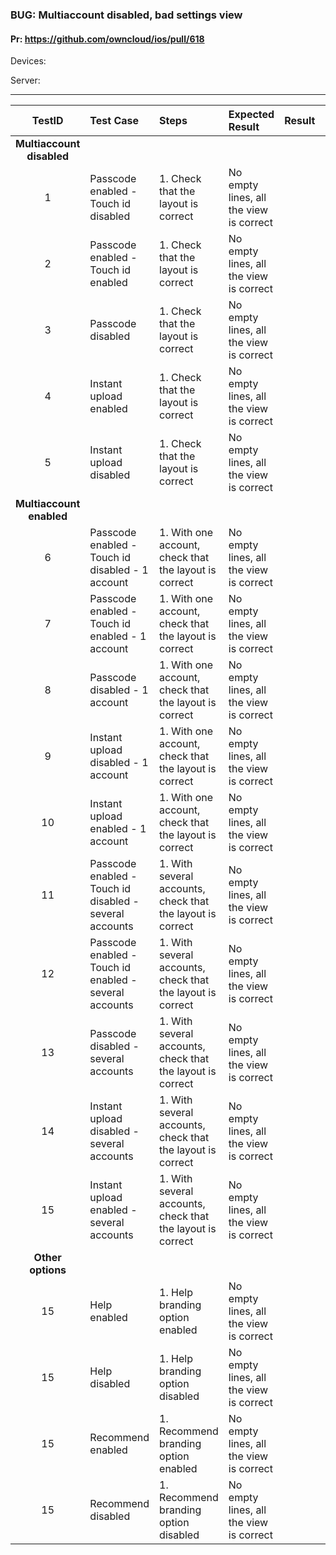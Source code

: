 ###  BUG: Multiaccount disabled, bad settings view

#### Pr: https://github.com/owncloud/ios/pull/618 

Devices:

Server:

---

 
| TestID | Test Case | Steps | Expected Result | Result | Related Comment |
| :-----:| :-------- | :-----| :-------------- | :----: | :-------------- |
|**Multiaccount disabled**||||||
| 1 | Passcode enabled - Touch id disabled | 1. Check that the layout is correct     | No empty lines, all the view is correct |  |
| 2 | Passcode enabled - Touch id enabled | 1. Check that the layout is correct     | No empty lines, all the view is correct |  |
| 3 | Passcode disabled | 1. Check that the layout is correct     | No empty lines, all the view is correct |  |
| 4 | Instant upload enabled | 1. Check that the layout is correct     | No empty lines, all the view is correct |  |
| 5 | Instant upload disabled | 1. Check that the layout is correct     | No empty lines, all the view is correct |  |
|**Multiaccount enabled**||||||
| 6 | Passcode enabled - Touch id disabled - 1 account | 1. With one account, check that the layout is correct     | No empty lines, all the view is correct |  |
| 7 | Passcode enabled - Touch id enabled - 1 account| 1. With one account, check that the layout is correct     | No empty lines, all the view is correct |  |
| 8 | Passcode disabled - 1 account| 1. With one account, check that the layout is correct     | No empty lines, all the view is correct |  |
| 9 | Instant upload disabled - 1 account| 1. With one account, check that the layout is correct     | No empty lines, all the view is correct |  |
| 10 | Instant upload enabled - 1 account| 1. With one account, check that the layout is correct     | No empty lines, all the view is correct |  |
| 11 | Passcode enabled - Touch id disabled - several accounts | 1. With several  accounts, check that the layout is correct     | No empty lines, all the view is correct |  |
| 12 | Passcode enabled - Touch id enabled - several accounts| 1. With several accounts, check that the layout is correct     | No empty lines, all the view is correct |  |
| 13 | Passcode disabled - several accounts| 1. With several accounts, check that the layout is correct | No empty lines, all the view is correct |  |
| 14 | Instant upload disabled - several accounts| 1. With several accounts, check that the layout is correct     | No empty lines, all the view is correct |  |
| 15 | Instant upload enabled - several accounts| 1. With several accounts, check that the layout is correct     | No empty lines, all the view is correct |  |
|**Other options**||||||
| 15 | Help enabled| 1. Help branding option enabled | No empty lines, all the view is correct |  |
| 15 | Help disabled| 1. Help branding option disabled | No empty lines, all the view is correct |  |
| 15 | Recommend enabled| 1. Recommend branding option enabled | No empty lines, all the view is correct |  |
| 15 | Recommend disabled| 1. Recommend branding option disabled | No empty lines, all the view is correct |  |
